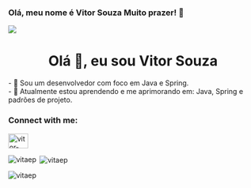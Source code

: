 ### Olá, meu nome é Vitor Souza Muito prazer! 🤞
![](https://github.com/halfrost/halfrost/blob/master/icons/header_1.png)


<h1 align="center">Olá 👋, eu sou Vitor Souza</h1>
- 🔭 Sou um desenvolvedor com foco  em Java e Spring. </br>
- 🌱 Atualmente estou aprendendo e me aprimorando em: Java, Spring e padrões de projeto.
 </br>
<!-- <p align="left"> <img src="https://komarev.com/ghpvc/?username=ruangab&label=Profile%20views&color=b40e0e&style=flat" alt="ruangab" /> </p>
 -->
<!-- <p align="left"> <a href="https://github.com/ryo-ma/github-profile-trophy"><img src="https://github-profile-trophy.vercel.app/?username=ruangab" alt="ruangab" /></a> </p>
 -->
<h3 align="left">Connect with me:</h3>
<p align="left">
<a href="https://linkedin.com/in/vitorsouzabf" target="blank"><img align="center" src="https://raw.githubusercontent.com/rahuldkjain/github-profile-readme-generator/master/src/images/icons/Social/linked-in-alt.svg" alt="vitor-souza" height="30" width="40" /></a>
</p>

<p><img align="left" src="https://github-readme-stats.vercel.app/api/top-langs?username=vitaep&show_icons=true&theme=dracula&locale=en&layout=compact" alt="vitaep" /></p>

<p>&nbsp;<img align="center" src="https://github-readme-stats.vercel.app/api?username=vitaep&show_icons=true&theme=dark&locale=en" alt="vitaep" /></p>

<p><img align="center" src="https://github-readme-streak-stats.herokuapp.com/?user=vitaep&theme=dark" alt="vitaep" /></p>
